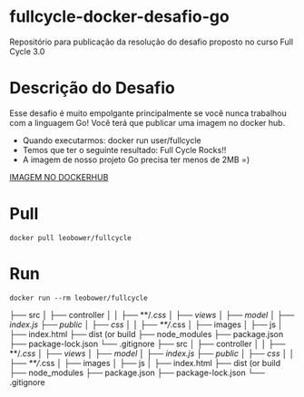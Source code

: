 # fullcycle-docker-desafio-go
Repositório para publicação da resolução do desafio proposto no curso Full Cycle 3.0

# Descrição do Desafio #

Esse desafio é muito empolgante principalmente se você nunca trabalhou com a linguagem Go!
Você terá que publicar uma imagem no docker hub. 

- Quando executarmos: docker run user/fullcycle
- Temos que ter o seguinte resultado: Full Cycle Rocks!!
- A imagem de nosso projeto Go precisa ter menos de 2MB =)

 [IMAGEM NO DOCKERHUB](https://hub.docker.com/repository/docker/leobower/fullcycle/general)
  
# Pull #
```
docker pull leobower/fullcycle
 ```
# Run #
```
docker run --rm leobower/fullcycle
 ```
 
 ├── src
│   ├── controller
│   │   ├── **/*.css
│   ├── views
│   ├── model
│   ├── index.js
├── public
│   ├── css
│   │   ├── **/*.css
│   ├── images
│   ├── js
│   ├── index.html
├── dist (or build
├── node_modules
├── package.json
├── package-lock.json 
└── .gitignore
  ├── src
│   ├── controller
│   │   ├── **/*.css
│   ├── views
│   ├── model
│   ├── index.js
├── public
│   ├── css
│   │   ├── **/*.css
│   ├── images
│   ├── js
│   ├── index.html
├── dist (or build
├── node_modules
├── package.json
├── package-lock.json 
└── .gitignore
